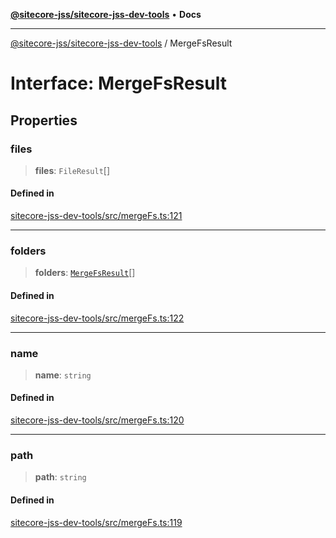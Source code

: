 [**@sitecore-jss/sitecore-jss-dev-tools**](../README.md) • **Docs**

***

[@sitecore-jss/sitecore-jss-dev-tools](../README.md) / MergeFsResult

# Interface: MergeFsResult

## Properties

### files

> **files**: `FileResult`[]

#### Defined in

[sitecore-jss-dev-tools/src/mergeFs.ts:121](https://github.com/Sitecore/jss/blob/5b4314b712f0ff68b2830199db3aeba34caef55e/packages/sitecore-jss-dev-tools/src/mergeFs.ts#L121)

***

### folders

> **folders**: [`MergeFsResult`](MergeFsResult.md)[]

#### Defined in

[sitecore-jss-dev-tools/src/mergeFs.ts:122](https://github.com/Sitecore/jss/blob/5b4314b712f0ff68b2830199db3aeba34caef55e/packages/sitecore-jss-dev-tools/src/mergeFs.ts#L122)

***

### name

> **name**: `string`

#### Defined in

[sitecore-jss-dev-tools/src/mergeFs.ts:120](https://github.com/Sitecore/jss/blob/5b4314b712f0ff68b2830199db3aeba34caef55e/packages/sitecore-jss-dev-tools/src/mergeFs.ts#L120)

***

### path

> **path**: `string`

#### Defined in

[sitecore-jss-dev-tools/src/mergeFs.ts:119](https://github.com/Sitecore/jss/blob/5b4314b712f0ff68b2830199db3aeba34caef55e/packages/sitecore-jss-dev-tools/src/mergeFs.ts#L119)
